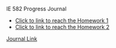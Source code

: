 IE 582 Progress Journal
 

* [Click to link to reach the Homework 1](https://bu-ie-582.github.io/fall-23-ssehacirit/HW1/Homework1.html)
* [Click to link to reach the Homework 2](https://bu-ie-582.github.io/fall-23-ssehacirit/Model%20Notbook%202.html)

[Journal Link](https://bu-ie-582.github.io/fall-23-ssehacirit/)




